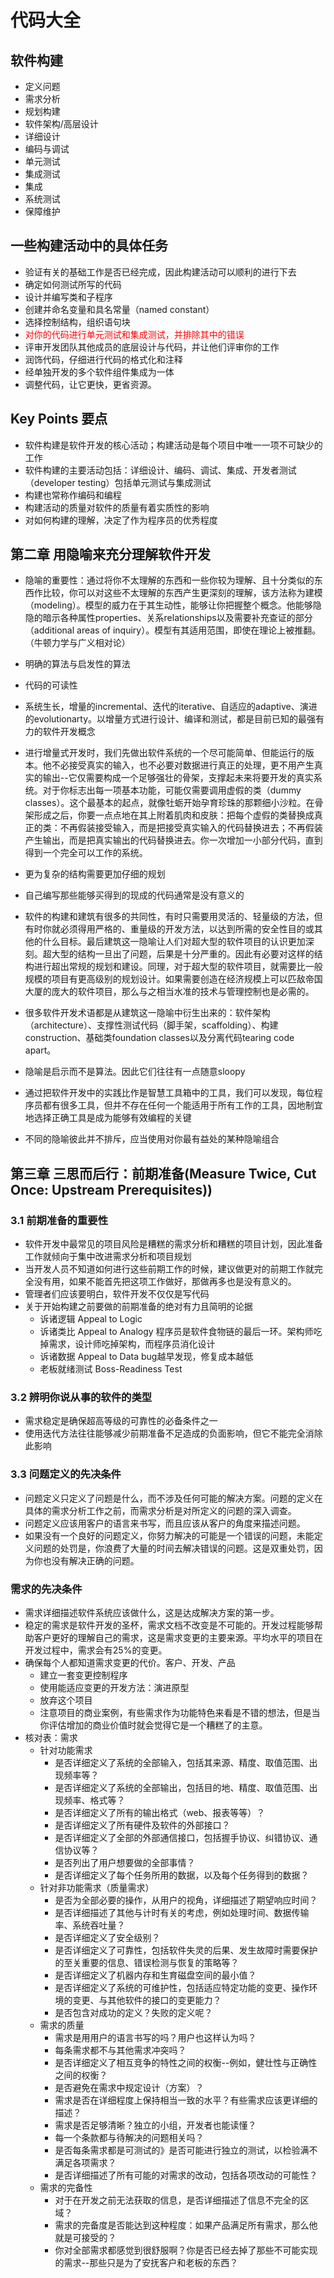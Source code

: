 # 代码大全

## 软件构建

+ 定义问题
+ 需求分析
+ 规划构建
+ 软件架构/高层设计
+ 详细设计
+ 编码与调试
+ 单元测试
+ 集成测试
+ 集成
+ 系统测试
+ 保障维护

## 一些构建活动中的具体任务

+ 验证有关的基础工作是否已经完成，因此构建活动可以顺利的进行下去
+ 确定如何测试所写的代码
+ 设计并编写类和子程序
+ 创建并命名变量和具名常量（named constant）
+ 选择控制结构，组织语句块
+ <font color=red>对你的代码进行单元测试和集成测试，并排除其中的错误</font>
+ 评审开发团队其他成员的底层设计与代码，并让他们评审你的工作
+ 润饰代码，仔细进行代码的格式化和注释
+ 经单独开发的多个软件组件集成为一体
+ 调整代码，让它更快，更省资源。

## Key Points 要点

+ 软件构建是软件开发的核心活动；构建活动是每个项目中唯一一项不可缺少的工作
+ 软件构建的主要活动包括：详细设计、编码、调试、集成、开发者测试（developer testing）包括单元测试与集成测试
+ 构建也常称作编码和编程
+ 构建活动的质量对软件的质量有着实质性的影响
+ 对如何构建的理解，决定了作为程序员的优秀程度

## 第二章 用隐喻来充分理解软件开发

+ 隐喻的重要性：通过将你不太理解的东西和一些你较为理解、且十分类似的东西作比较，你可以对这些不太理解的东西产生更深刻的理解，该方法称为建模（modeling）。模型的威力在于其生动性，能够让你把握整个概念。他能够隐隐的暗示各种属性properties、关系relationships以及需要补充查证的部分（additional areas of inquiry）。模型有其适用范围，即使在理论上被推翻。（牛顿力学与广义相对论）

+ 明确的算法与启发性的算法

+ 代码的可读性
+ 系统生长，增量的incremental、迭代的iterative、自适应的adaptive、演进的evolutionarty。以增量方式进行设计、编译和测试，都是目前已知的最强有力的软件开发概念

+ 进行增量式开发时，我们先做出软件系统的一个尽可能简单、但能运行的版本。他不必接受真实的输入，也不必要对数据进行真正的处理，更不用产生真实的输出--它仅需要构成一个足够强壮的骨架，支撑起未来将要开发的真实系统。对于你标志出每一项基本功能，可能仅需要调用虚假的类（dummy classes）。这个最基本的起点，就像牡蛎开始孕育珍珠的那颗细小沙粒。在骨架形成之后，你要一点点地在其上附着肌肉和皮肤：把每个虚假的类替换成真正的类：不再假装接受输入，而是把接受真实输入的代码替换进去；不再假装产生输出，而是把真实输出的代码替换进去。你一次增加一小部分代码，直到得到一个完全可以工作的系统。

+ 更为复杂的结构需要更加仔细的规划

+ 自己编写那些能够买得到的现成的代码通常是没有意义的

+ 软件的构建和建筑有很多的共同性，有时只需要用灵活的、轻量级的方法，但有时你就必须得用严格的、重量级的开发方法，以达到所需的安全性目的或其他的什么目标。最后建筑这一隐喻让人们对超大型的软件项目的认识更加深刻。超大型的结构一旦出了问题，后果是十分严重的。因此有必要对这样的结构进行超出常规的规划和建设。同理，对于超大型的软件项目，就需要比一般规模的项目有更高级别的规划设计。如果需要创造在经济规模上可以匹敌帝国大厦的庞大的软件项目，那么与之相当水准的技术与管理控制也是必需的。

+ 很多软件开发术语都是从建筑这一隐喻中衍生出来的：软件架构（architecture）、支撑性测试代码（脚手架，scaffolding）、构建construction、基础类foundation classes以及分离代码tearing code apart。

+ 隐喻是启示而不是算法。因此它们往往有一点随意sloopy

+ 通过把软件开发中的实践比作是智慧工具箱中的工具，我们可以发现，每位程序员都有很多工具，但并不存在任何一个能适用于所有工作的工具，因地制宜地选择正确工具是成为能够有效编程的关键
+ 不同的隐喻彼此并不排斥，应当使用对你最有益处的某种隐喻组合

## 第三章 三思而后行：前期准备(Measure Twice, Cut Once: Upstream Prerequisites))

### 3.1 前期准备的重要性
+ 软件开发中最常见的项目风险是糟糕的需求分析和糟糕的项目计划，因此准备工作就倾向于集中改进需求分析和项目规划
+ 当开发人员不知道如何进行这些前期工作的时候，建议做更对的前期工作就完全没有用，如果不能首先把这项工作做好，那做再多也是没有意义的。
+ 管理者们应该要明白，软件开发不仅仅是写代码
+ 关于开始构建之前要做的前期准备的绝对有力且简明的论据
  + 诉诸逻辑 Appeal to Logic
  + 诉诸类比 Appeal to Analogy 程序员是软件食物链的最后一环。架构师吃掉需求，设计师吃掉架构，而程序员消化设计
  + 诉诸数据 Appeal to Data bug越早发现，修复成本越低
  + 老板就绪测试 Boss-Readiness Test 
### 3.2 辨明你说从事的软件的类型
+ 需求稳定是确保超高等级的可靠性的必备条件之一
+ 使用迭代方法往往能够减少前期准备不足造成的负面影响，但它不能完全消除此影响
### 3.3 问题定义的先决条件
+ 问题定义只定义了问题是什么，而不涉及任何可能的解决方案。问题的定义在具体的需求分析工作之前，而需求分析是对所定义的问题的深入调查。
+ 问题定义应该用客户的语言来书写，而且应该从客户的角度来描述问题。
+ 如果没有一个良好的问题定义，你努力解决的可能是一个错误的问题，未能定义问题的处罚是，你浪费了大量的时间去解决错误的问题。这是双重处罚，因为你也没有解决正确的问题。
### 需求的先决条件
+ 需求详细描述软件系统应该做什么，这是达成解决方案的第一步。
+ 稳定的需求是软件开发的圣杯，需求文档不改变是不可能的。开发过程能够帮助客户更好的理解自己的需求，这是需求变更的主要来源。平均水平的项目在开发过程中，需求会有25%的变更。
+ 确保每个人都知道需求变更的代价。客户、开发、产品
  + 建立一套变更控制程序
  + 使用能适应变更的开发方法：演进原型
  + 放弃这个项目
  + 注意项目的商业案例，有些需求作为功能特色来看是不错的想法，但是当你评估增加的商业价值时就会觉得它是一个糟糕了的主意。
+ 核对表：需求
  + 针对功能需求
    + 是否详细定义了系统的全部输入，包括其来源、精度、取值范围、出现频率等？
    + 是否详细定义了系统的全部输出，包括目的地、精度、取值范围、出现频率、格式等？
    + 是否详细定义了所有的输出格式（web、报表等等）？
    + 是否详细定义了所有硬件及软件的外部接口？
    + 是否详细定义了全部的外部通信接口，包括握手协议、纠错协议、通信协议等？
    + 是否列出了用户想要做的全部事情？
    + 是否详细定义了每个任务所用的数据，以及每个任务得到的数据？
  + 针对非功能需求（质量需求）
    + 是否为全部必要的操作，从用户的视角，详细描述了期望响应时间？
    + 是否详细描述了其他与计时有关的考虑，例如处理时间、数据传输率、系统吞吐量？
    + 是否详细定义了安全级别？
    + 是否详细定义了可靠性，包括软件失灵的后果、发生故障时需要保护的至关重要的信息、错误检测与恢复的策略等？
    + 是否详细定义了机器内存和生育磁盘空间的最小值？
    + 是否详细定义了系统的可维护性，包括适应特定功能的变更、操作环境的变更、与其他软件的接口的变更能力？
    + 是否包含对成功的定义？失败的定义呢？
  + 需求的质量
    + 需求是用用户的语言书写的吗？用户也这样认为吗？
    + 每条需求都不与其他需求冲突吗？
    + 是否详细定义了相互竞争的特性之间的权衡--例如，健壮性与正确性之间的权衡？
    + 是否避免在需求中规定设计（方案）？
    + 需求是否在详细程度上保持相当一致的水平？有些需求应该更详细的描述？
    + 需求是否足够清晰？独立的小组，开发者也能读懂？
    + 每一个条款都与待解决的问题相关吗？
    + 是否每条需求都是可测试的》是否可能进行独立的测试，以检验满不满足各项需求？
    + 是否详细描述了所有可能的对需求的改动，包括各项改动的可能性？
  + 需求的完备性
    + 对于在开发之前无法获取的信息，是否详细描述了信息不完全的区域？
    + 需求的完备度是否能达到这种程度：如果产品满足所有需求，那么他就是可接受的？
    + 你对全部需求都感觉到很舒服啊？你是否已经去掉了那些不可能实现的需求--那些只是为了安抚客户和老板的东西？



